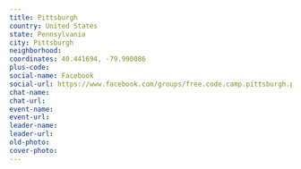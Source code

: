```yaml
---
title: Pittsburgh
country: United States
state: Pennsylvania
city: Pittsburgh
neighborhood: 
coordinates: 40.441694, -79.990086
plus-code:
social-name: Facebook
social-url: https://www.facebook.com/groups/free.code.camp.pittsburgh.pa
chat-name:
chat-url:
event-name:
event-url:
leader-name:
leader-url:
old-photo: 
cover-photo:
---
```

